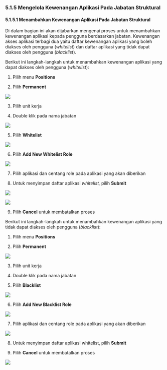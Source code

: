 ### **5.1.5 Mengelola Kewenangan Aplikasi Pada Jabatan Struktural**

#### **5.1.5.1 Menambahkan Kewenangan Aplikasi Pada Jabatan Struktural**

Di dalam bagian ini akan dijabarkan mengenai proses untuk menambahkan kewenangan aplikasi kepada pengguna berdasarkan jabatan. 
Kewenangan akses aplikasi terbagi dua yaitu daftar kewenangan aplikasi yang boleh diakses oleh pengguna (*whitelist*) dan daftar 
aplikasi yang tidak dapat diakses oleh pengguna (*blacklist*).

Berikut ini langkah-langkah untuk menambahkan kewenangan aplikasi yang dapat diakses oleh pengguna (*whitelist*):

1. Pilih menu **Positions**

2. Pilih **Permanent**

![](media/bf9db31a6e3b39da75fd64034d3f132e.png)

3. Pilih unit kerja

4. Double klik pada nama jabatan

![](media/4257aa0c8a2b93ce956dd38d740987c5.png)

5. Pilih **Whitelist**

![](media/10f2ac2975dc581d2a015c784a6095a4.png)

6. Pilih **Add New Whitelist Role**

![](media/17802e5ce972ae9f304f5c9499d88b51.png)

7. Pilih aplikasi dan centang role pada aplikasi yang akan diberikan

8. Untuk menyimpan daftar aplikasi *whitelist,* pilih **Submit**

![](media/fd169413447ff527960427236fb1e6c9.jpg)

![](media/242f8d4c6293ad1f77fd5e4a751409d6.jpg)

9. Pilih **Cancel** untuk membatalkan proses

Berikut ini langkah-langkah untuk menambahkan kewenangan aplikasi yang tidak dapat diakses oleh pengguna (*blacklist*):

1. Pilih menu **Positions**

2. Pilih **Permanent**

![](media/02557588c47dba0d65dc0a0b7b6bd645.png)

3. Pilih unit kerja

4. Double klik pada nama jabatan

5. Pilih **Blacklist**

![](media/14e57715d70c68fbae0149987562aef0.png)

6. Pilih **Add New Blacklist Role**

![](media/d084e215c6f59b3db20e77fd31238e31.jpg)

7. Pilih aplikasi dan centang role pada aplikasi yang akan diberikan

![](media/d1be74812b870ebe44a36c1a80a02739.jpg)

8. Untuk menyimpan daftar aplikasi whitelist, pilih **Submit**

9. Pilih **Cancel** untuk membatalkan proses

![](media/3ce50aa6e9f6a0d711f81e3960a7068f.jpg)